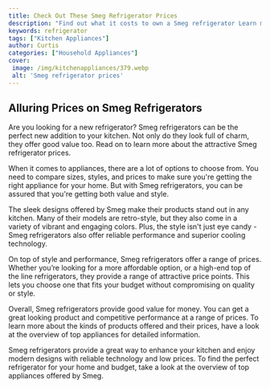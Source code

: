 ```yaml
---
title: Check Out These Smeg Refrigerator Prices
description: "Find out what it costs to own a Smeg refrigerator Learn more about the different prices and get informed before making this major purchase"
keywords: refrigerator
tags: ["Kitchen Appliances"]
author: Curtis
categories: ["Household Appliances"]
cover: 
 image: /img/kitchenappliances/379.webp
 alt: 'Smeg refrigerator prices'
---
```

## Alluring Prices on Smeg Refrigerators
Are you looking for a new refrigerator? Smeg refrigerators can be the perfect new addition to your kitchen. Not only do they look full of charm, they offer good value too. Read on to learn more about the attractive Smeg refrigerator prices.

When it comes to appliances, there are a lot of options to choose from. You need to compare sizes, styles, and prices to make sure you're getting the right appliance for your home. But with Smeg refrigerators, you can be assured that you're getting both value and style. 

The sleek designs offered by Smeg make their products stand out in any kitchen. Many of their models are retro-style, but they also come in a variety of vibrant and engaging colors. Plus, the style isn't just eye candy - Smeg refrigerators also offer reliable performance and superior cooling technology.

On top of style and performance, Smeg refrigerators offer a range of prices. Whether you’re looking for a more affordable option, or a high-end top of the line refrigerators, they provide a range of attractive price points. This lets you choose one that fits your budget without compromising on quality or style.

Overall, Smeg refrigerators provide good value for money. You can get a great looking product and competitive performance at a range of prices. To learn more about the kinds of products offered and their prices, have a look at the overview of top appliances for detailed information.

Smeg refrigerators provide a great way to enhance your kitchen and enjoy modern designs with reliable technology and low prices. To find the perfect refrigerator for your home and budget, take a look at the overview of top appliances offered by Smeg.
